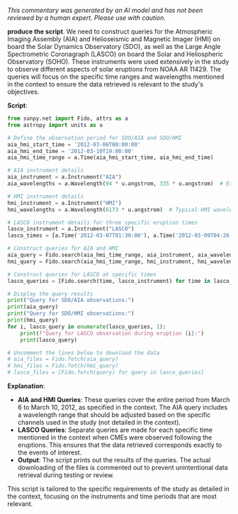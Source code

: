 _This commentary was generated by an AI model and has not been reviewed by a human expert. Please use with caution._

**produce the script**. We need to construct queries for the Atmospheric Imaging Assembly (AIA) and Helioseismic and Magnetic Imager (HMI) on board the Solar Dynamics Observatory (SDO), as well as the Large Angle Spectrometric Coronagraph (LASCO) on board the Solar and Heliospheric Observatory (SOHO). These instruments were used extensively in the study to observe different aspects of solar eruptions from NOAA AR 11429. The queries will focus on the specific time ranges and wavelengths mentioned in the context to ensure the data retrieved is relevant to the study's objectives.

**Script**:

```python
from sunpy.net import Fido, attrs as a
from astropy import units as u

# Define the observation period for SDO/AIA and SDO/HMI
aia_hmi_start_time = '2012-03-06T00:00:00'
aia_hmi_end_time = '2012-03-10T19:00:00'
aia_hmi_time_range = a.Time(aia_hmi_start_time, aia_hmi_end_time)

# AIA instrument details
aia_instrument = a.Instrument("AIA")
aia_wavelengths = a.Wavelength(94 * u.angstrom, 335 * u.angstrom)  # Example range covering some AIA channels

# HMI instrument details
hmi_instrument = a.Instrument("HMI")
hmi_wavelengths = a.Wavelength(6173 * u.angstrom)  # Typical HMI wavelength

# LASCO instrument details for three specific eruption times
lasco_instrument = a.Instrument("LASCO")
lasco_times = [a.Time('2012-03-07T01:30:00'), a.Time('2012-03-09T04:26:00'), a.Time('2012-03-10T18:00:00')]

# Construct queries for AIA and HMI
aia_query = Fido.search(aia_hmi_time_range, aia_instrument, aia_wavelengths)
hmi_query = Fido.search(aia_hmi_time_range, hmi_instrument, hmi_wavelengths)

# Construct queries for LASCO at specific times
lasco_queries = [Fido.search(time, lasco_instrument) for time in lasco_times]

# Display the query results
print("Query for SDO/AIA observations:")
print(aia_query)
print("Query for SDO/HMI observations:")
print(hmi_query)
for i, lasco_query in enumerate(lasco_queries, 1):
    print(f"Query for LASCO observation during eruption {i}:")
    print(lasco_query)

# Uncomment the lines below to download the data
# aia_files = Fido.fetch(aia_query)
# hmi_files = Fido.fetch(hmi_query)
# lasco_files = [Fido.fetch(query) for query in lasco_queries]
```

**Explanation**:
- **AIA and HMI Queries**: These queries cover the entire period from March 6 to March 10, 2012, as specified in the context. The AIA query includes a wavelength range that should be adjusted based on the specific channels used in the study (not detailed in the context).
- **LASCO Queries**: Separate queries are made for each specific time mentioned in the context when CMEs were observed following the eruptions. This ensures that the data retrieved corresponds exactly to the events of interest.
- **Output**: The script prints out the results of the queries. The actual downloading of the files is commented out to prevent unintentional data retrieval during testing or review.

This script is tailored to the specific requirements of the study as detailed in the context, focusing on the instruments and time periods that are most relevant.

